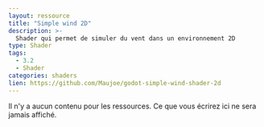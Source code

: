 ```yaml
---
layout: ressource
title: "Simple wind 2D"
description: >-
  Shader qui permet de simuler du vent dans un environnement 2D
type: Shader
tags:
  - 3.2
  - Shader
categories: shaders
lien: https://github.com/Maujoe/godot-simple-wind-shader-2d
---
```


Il n'y a aucun contenu pour les ressources.
Ce que vous écrirez ici ne sera jamais affiché.
